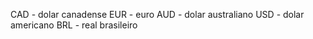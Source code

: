 CAD - dolar canadense
EUR - euro
AUD - dolar australiano
USD - dolar americano
BRL - real brasileiro